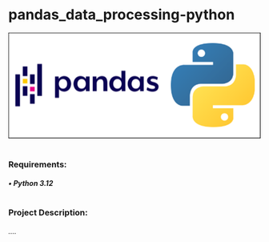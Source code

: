# pandas_data_processing-python

![alt text](pandas.png)
#
### Requirements:
##### • Python 3.12
#
### Project Description:
###### ....
